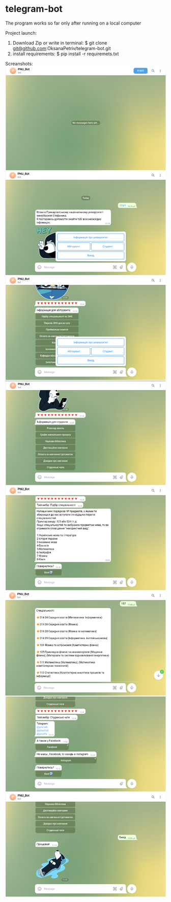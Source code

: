 # telegram-bot
The program works so far only after running on a local computer


Project launch:

1. Download Zip or write in terminal: $ git clone git@github.com:OksanaPetriv/telegram-bot.git
2. install requirements: $ pip install -r requiremets.txt

Screanshots:
![start](screen/start.png)
![start2](screen/start2.png)
![abit](screen/ab.png)
![stud](screen/stud.png)
![zno](screen/zno.png)
![zno2](screen/zno2.png)
![chats](screen/chats.png)
![exit](screen/exit.png)